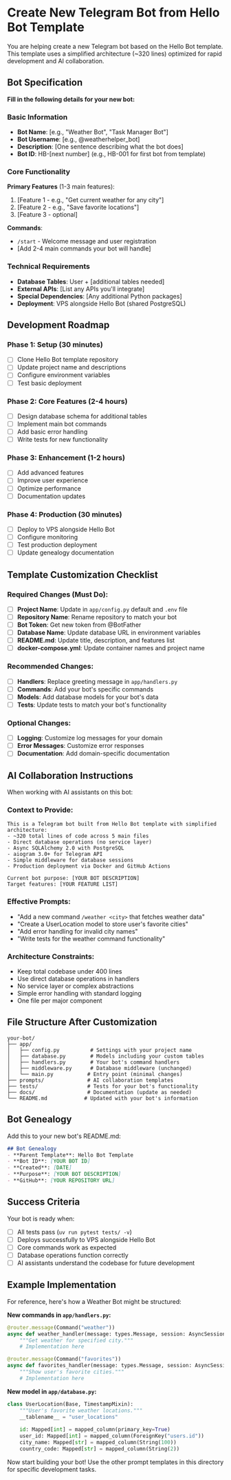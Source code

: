 # Create New Telegram Bot from Hello Bot Template

You are helping create a new Telegram bot based on the Hello Bot template. This template uses a simplified architecture (~320 lines) optimized for rapid development and AI collaboration.

## Bot Specification

**Fill in the following details for your new bot:**

### Basic Information
- **Bot Name**: [e.g., "Weather Bot", "Task Manager Bot"]
- **Bot Username**: [e.g., @weatherhelper_bot]
- **Description**: [One sentence describing what the bot does]
- **Bot ID**: HB-[next number] (e.g., HB-001 for first bot from template)

### Core Functionality
**Primary Features** (1-3 main features):
1. [Feature 1 - e.g., "Get current weather for any city"]
2. [Feature 2 - e.g., "Save favorite locations"]
3. [Feature 3 - optional]

**Commands**:
- `/start` - Welcome message and user registration
- [Add 2-4 main commands your bot will handle]

### Technical Requirements
- **Database Tables**: User + [additional tables needed]
- **External APIs**: [List any APIs you'll integrate]
- **Special Dependencies**: [Any additional Python packages]
- **Deployment**: VPS alongside Hello Bot (shared PostgreSQL)

## Development Roadmap

### Phase 1: Setup (30 minutes)
- [ ] Clone Hello Bot template repository
- [ ] Update project name and descriptions
- [ ] Configure environment variables
- [ ] Test basic deployment

### Phase 2: Core Features (2-4 hours)
- [ ] Design database schema for additional tables
- [ ] Implement main bot commands
- [ ] Add basic error handling
- [ ] Write tests for new functionality

### Phase 3: Enhancement (1-2 hours)
- [ ] Add advanced features
- [ ] Improve user experience
- [ ] Optimize performance
- [ ] Documentation updates

### Phase 4: Production (30 minutes)
- [ ] Deploy to VPS alongside Hello Bot
- [ ] Configure monitoring
- [ ] Test production deployment
- [ ] Update genealogy documentation

## Template Customization Checklist

### Required Changes (Must Do):
- [ ] **Project Name**: Update in `app/config.py` default and `.env` file
- [ ] **Repository Name**: Rename repository to match your bot
- [ ] **Bot Token**: Get new token from @BotFather
- [ ] **Database Name**: Update database URL in environment variables
- [ ] **README.md**: Update title, description, and features list
- [ ] **docker-compose.yml**: Update container names and project name

### Recommended Changes:
- [ ] **Handlers**: Replace greeting message in `app/handlers.py`
- [ ] **Commands**: Add your bot's specific commands
- [ ] **Models**: Add database models for your bot's data
- [ ] **Tests**: Update tests to match your bot's functionality

### Optional Changes:
- [ ] **Logging**: Customize log messages for your domain
- [ ] **Error Messages**: Customize error responses
- [ ] **Documentation**: Add domain-specific documentation

## AI Collaboration Instructions

When working with AI assistants on this bot:

### Context to Provide:
```
This is a Telegram bot built from Hello Bot template with simplified architecture:
- ~320 total lines of code across 5 main files
- Direct database operations (no service layer)
- Async SQLAlchemy 2.0 with PostgreSQL
- aiogram 3.0+ for Telegram API
- Simple middleware for database sessions
- Production deployment via Docker and GitHub Actions

Current bot purpose: [YOUR BOT DESCRIPTION]
Target features: [YOUR FEATURE LIST]
```

### Effective Prompts:
- "Add a new command `/weather <city>` that fetches weather data"
- "Create a UserLocation model to store user's favorite cities"
- "Add error handling for invalid city names"
- "Write tests for the weather command functionality"

### Architecture Constraints:
- Keep total codebase under 400 lines
- Use direct database operations in handlers
- No service layer or complex abstractions
- Simple error handling with standard logging
- One file per major component

## File Structure After Customization

```
your-bot/
├── app/
│   ├── config.py          # Settings with your project name
│   ├── database.py        # Models including your custom tables
│   ├── handlers.py        # Your bot's command handlers
│   ├── middleware.py      # Database middleware (unchanged)
│   └── main.py           # Entry point (minimal changes)
├── prompts/              # AI collaboration templates
├── tests/                # Tests for your bot's functionality
├── docs/                 # Documentation (update as needed)
└── README.md            # Updated with your bot's information
```

## Bot Genealogy

Add this to your new bot's README.md:

```markdown
## Bot Genealogy
- **Parent Template**: Hello Bot Template
- **Bot ID**: [YOUR BOT ID]
- **Created**: [DATE]
- **Purpose**: [YOUR BOT DESCRIPTION]
- **GitHub**: [YOUR REPOSITORY URL]
```

## Success Criteria

Your bot is ready when:
- [ ] All tests pass (`uv run pytest tests/ -v`)
- [ ] Deploys successfully to VPS alongside Hello Bot
- [ ] Core commands work as expected
- [ ] Database operations function correctly
- [ ] AI assistants understand the codebase for future development

## Example Implementation

For reference, here's how a Weather Bot might be structured:

**New commands in `app/handlers.py`:**
```python
@router.message(Command("weather"))
async def weather_handler(message: types.Message, session: AsyncSession) -> None:
    """Get weather for specified city."""
    # Implementation here

@router.message(Command("favorites"))
async def favorites_handler(message: types.Message, session: AsyncSession) -> None:
    """Show user's favorite cities."""
    # Implementation here
```

**New model in `app/database.py`:**
```python
class UserLocation(Base, TimestampMixin):
    """User's favorite weather locations."""
    __tablename__ = "user_locations"
    
    id: Mapped[int] = mapped_column(primary_key=True)
    user_id: Mapped[int] = mapped_column(ForeignKey("users.id"))
    city_name: Mapped[str] = mapped_column(String(100))
    country_code: Mapped[str] = mapped_column(String(2))
```

Now start building your bot! Use the other prompt templates in this directory for specific development tasks.